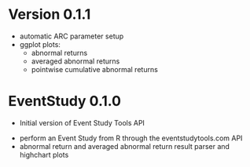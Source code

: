 # Version 0.1.1

- automatic ARC parameter setup
- ggplot plots:
  - abnormal returns
  - averaged abnormal returns
  - pointwise cumulative abnormal returns

# EventStudy 0.1.0

* Initial version of Event Study Tools API

- perform an Event Study from R through the eventstudytools.com API
- abnormal return and averaged abnormal return result parser and highchart plots
